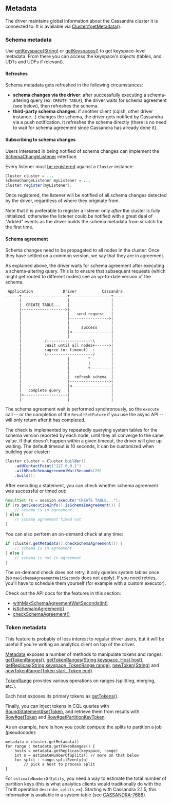 ## Metadata

The driver maintains global information about the Cassandra cluster it
is connected to. It is available via
[Cluster#getMetadata()][getMetadata].

[getMetadata]: http://docs.datastax.com/en/drivers/java/2.0/com/datastax/driver/core/Cluster.html#getMetadata()

### Schema metadata

Use [getKeyspace(String)][getKeyspace] or [getKeyspaces()][getKeyspaces]
to get keyspace-level metadata. From there you can access the keyspace's
objects (tables, and UDTs and UDFs if relevant).

[getKeyspace]: http://docs.datastax.com/en/drivers/java/2.0/com/datastax/driver/core/Metadata.html#getKeyspace(java.lang.String)
[getKeyspaces]: http://docs.datastax.com/en/drivers/java/2.0/com/datastax/driver/core/Metadata.html#getKeyspaces()

#### Refreshes

Schema metadata gets refreshed in the following circumstances:

* **schema changes via the driver**: after successfully executing a
  schema-altering query (ex: `CREATE TABLE`), the driver waits for
  schema agreement (see below), then refreshes the schema.
* **third-party schema changes**: if another client (cqlsh, other driver
  instance...) changes the schema, the driver gets notified by Cassandra
  via a push notification. It refreshes the schema directly (there is no
  need to wait for schema agreement since Cassandra has already done it).

#### Subscribing to schema changes

Users interested in being notified of schema changes can implement the 
[SchemaChangeListener][SchemaChangeListener] interface.

Every listener must [be registered][registerListener] against a `Cluster` instance:

```java
Cluster cluster = ...
SchemaChangeListener myListener = ...
cluster.register(myListener);
```

Once registered, the listener will be notified of all schema changes detected by the driver,
regardless of where they originate from.

Note that it is preferable to register a listener only *after* the cluster is fully initialized,
otherwise the listener could be notified with a great deal of "Added" events as
the driver builds the schema metadata from scratch for the first time.

[SchemaChangeListener]: http://docs.datastax.com/en/drivers/java/2.0/com/datastax/driver/core/SchemaChangeListener.html
[registerListener]: http://docs.datastax.com/en/drivers/java/2.0/com/datastax/driver/core/Cluster.html#register(com.datastax.driver.core.SchemaChangeListener)

#### Schema agreement

Schema changes need to be propagated to all nodes in the cluster. Once
they have settled on a common version, we say that they are in
agreement.

As explained above, the driver waits for schema agreement after
executing a schema-altering query. This is to ensure that subsequent
requests (which might get routed to different nodes) see an up-to-date
version of the schema.

```ditaa
 Application             Driver           Cassandra
------+--------------------+------------------+-----
      |                    |                  |
      |  CREATE TABLE...   |                  |
      |------------------->|                  |
      |                    |   send request   |
      |                    |----------------->|
      |                    |                  |
      |                    |     success      |
      |                    |<-----------------|
      |                    |                  |
      |          /--------------------\       |
      |          :Wait until all nodes+------>|
      |          :agree (or timeout)  :       |
      |          \--------------------/       |
      |                    |        ^         |
      |                    |        |         |
      |                    |        +---------|
      |                    |                  |
      |                    |  refresh schema  |
      |                    |----------------->|
      |                    |<-----------------|
      |   complete query   |                  |
      |<-------------------|                  |
      |                    |                  |
```

The schema agreement wait is performed synchronously, so the `execute`
call -- or the completion of the `ResultSetFuture` if you use the async
API -- will only return after it has completed.

The check is implemented by repeatedly querying system tables for the
schema version reported by each node, until they all converge to the
same value. If that doesn't happen within a given timeout, the driver
will give up waiting.  The default timeout is 10 seconds, it can be
customized when building your cluster:

```java
Cluster cluster = Cluster.builder()
    .addContactPoint("127.0.0.1")
    .withMaxSchemaAgreementWaitSeconds(20)
    .build();
```

After executing a statement, you can check whether schema agreement was
successful or timed out:

```java
ResultSet rs = session.execute("CREATE TABLE...");
if (rs.getExecutionInfo().isSchemaInAgreement()) {
    // schema is in agreement
} else {
    // schema agreement timed out
}
```

You can also perform an on-demand check at any time:

```java
if (cluster.getMetadata().checkSchemaAgreement()) {
    // schema is in agreement
} else {
    // schema is not in agreement
}
```

The on-demand check does not retry, it only queries system tables once
(so `maxSchemaAgreementWaitSeconds` does not apply). If you need
retries, you'll have to schedule them yourself (for example with a
custom executor).

Check out the API docs for the features in this section:

* [withMaxSchemaAgreementWaitSeconds(int)](http://docs.datastax.com/en/drivers/java/2.0/com/datastax/driver/core/Cluster.Builder.html#withMaxSchemaAgreementWaitSeconds(int))
* [isSchemaInAgreement()](http://docs.datastax.com/en/drivers/java/2.0/com/datastax/driver/core/ExecutionInfo.html#isSchemaInAgreement())
* [checkSchemaAgreement()](http://docs.datastax.com/en/drivers/java/2.0/com/datastax/driver/core/Metadata.html#checkSchemaAgreement())


### Token metadata

This feature is probably of less interest to regular driver users, but
it will be useful if you're writing an analytics client on top of the
driver.

[Metadata][metadata] exposes a number of methods to manipulate tokens
and ranges: [getTokenRanges()][getTokenRanges], [getTokenRanges(String
keyspace, Host host)][getTokenRanges2], [getReplicas(String keyspace,
TokenRange range)][getReplicas], [newToken(String)][newToken] and
[newTokenRange(Token start, Token end)][newTokenRange].

[TokenRange][TokenRange] provides various operations on ranges
(splitting, merging, etc.).

Each host exposes its primary tokens as [getTokens()][getTokens].

Finally, you can inject tokens in CQL queries with
[BoundStatement#setToken][setToken], and retrieve them from results with
[Row#getToken][getToken] and [Row#getPartitionKeyToken][getPKToken].

As an example, here is how you could compute the splits to partition a
job (pseudocode):

```
metadata = cluster.getMetadata()
for range : metadata.getTokenRanges() {
    hosts = metadata.getReplicas(keyspace, range)
    int n = estimateNumberOfSplits() // more on that below
    for split : range.splitEvenly(n)
        // pick a host to process split
}
```

For `estimateNumberOfSplits`, you need a way to estimate the total
number of partition keys (this is what analytics clients would
traditionally do with the Thrift operation `describe_splits_ex`).
Starting with Cassandra 2.1.5, this information is available in a system
table (see
[CASSANDRA-7688](https://issues.apache.org/jira/browse/CASSANDRA-7688)).

[metadata]: http://docs.datastax.com/en/drivers/java/2.0/com/datastax/driver/core/Metadata.html
[getTokenRanges]: http://docs.datastax.com/en/drivers/java/2.0/com/datastax/driver/core/Metadata.html#getTokenRanges()
[getTokenRanges2]: http://docs.datastax.com/en/drivers/java/2.0/com/datastax/driver/core/Metadata.html#getTokenRanges(java.lang.String,%20com.datastax.driver.core.Host)
[getReplicas]: http://docs.datastax.com/en/drivers/java/2.0/com/datastax/driver/core/Metadata.html#getReplicas(java.lang.String,%20com.datastax.driver.core.TokenRange)
[newToken]: http://docs.datastax.com/en/drivers/java/2.0/com/datastax/driver/core/Metadata.html#newToken(java.lang.String)
[newTokenRange]: http://docs.datastax.com/en/drivers/java/2.0/com/datastax/driver/core/Metadata.html#newTokenRange(com.datastax.driver.core.Token,%20com.datastax.driver.core.Token)
[TokenRange]: http://docs.datastax.com/en/drivers/java/2.0/com/datastax/driver/core/TokenRange.html
[getTokens]: http://docs.datastax.com/en/drivers/java/2.0/com/datastax/driver/core/Host.html#getTokens()
[setToken]: http://docs.datastax.com/en/drivers/java/2.0/com/datastax/driver/core/BoundStatement.html#setToken(int,%20com.datastax.driver.core.Token)
[getToken]: http://docs.datastax.com/en/drivers/java/2.0/com/datastax/driver/core/Row.html#getToken(int)
[getPKToken]: http://docs.datastax.com/en/drivers/java/2.0/com/datastax/driver/core/Row.html#getPartitionKeyToken()
